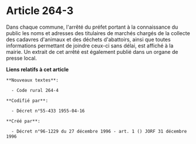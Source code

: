 # Article 264-3

Dans chaque commune, l'arrêté du préfet portant à la connaissance du public les noms et adresses des titulaires de marchés
chargés de la collecte des cadavres d'animaux et des déchets d'abattoirs, ainsi que toutes informations permettant de joindre
ceux-ci sans délai, est affiché à la mairie. Un extrait de cet arrêté est également publié dans un organe de presse local.

**Liens relatifs à cet article**

	**Nouveaux textes**:

	  - Code rural 264-4

	**Codifié par**:

	  - Décret n°55-433 1955-04-16

	**Créé par**:

	  - Décret n°96-1229 du 27 décembre 1996 - art. 1 () JORF 31 décembre 1996
